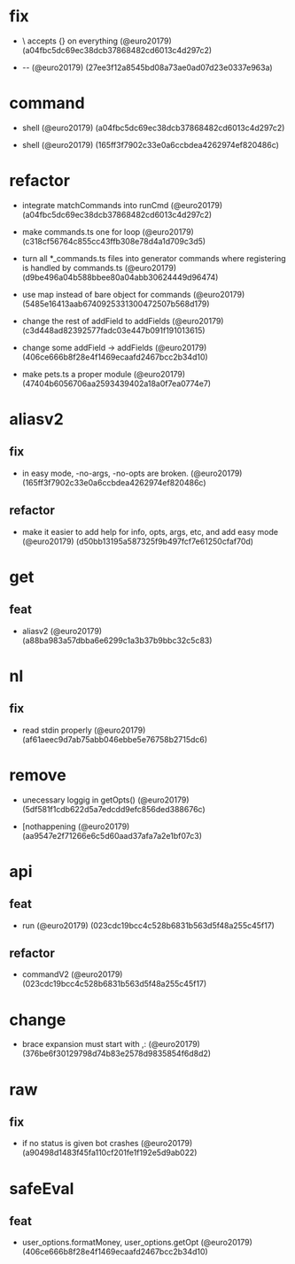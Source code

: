 # fix

* \ accepts {} on everything (@euro20179) (a04fbc5dc69ec38dcb37868482cd6013c4d297c2)

* -- (@euro20179) (27ee3f12a8545bd08a73ae0ad07d23e0337e963a)


# command

* shell (@euro20179) (a04fbc5dc69ec38dcb37868482cd6013c4d297c2)

* shell (@euro20179) (165ff3f7902c33e0a6ccbdea4262974ef820486c)


# refactor

* integrate matchCommands into runCmd (@euro20179) (a04fbc5dc69ec38dcb37868482cd6013c4d297c2)

* make commands.ts one for loop (@euro20179) (c318cf56764c855cc43ffb308e78d4a1d709c3d5)

* turn all *_commands.ts files into generator commands where registering is handled by commands.ts (@euro20179) (d9be496a04b588bbee80a04abb30624449d96474)

* use map instead of bare object for commands (@euro20179) (5485e16413aab6740925331300472507b568d179)

* change the rest of addField to addFields (@euro20179) (c3d448ad82392577fadc03e447b091f191013615)

* change some addField -> addFields (@euro20179) (406ce666b8f28e4f1469ecaafd2467bcc2b34d10)

* make pets.ts a proper module (@euro20179) (47404b6056706aa2593439402a18a0f7ea0774e7)


# aliasv2

## fix

* in easy mode, -no-args, -no-opts are broken. (@euro20179) (165ff3f7902c33e0a6ccbdea4262974ef820486c)

## refactor

* make it easier to add help for info, opts, args, etc, and add easy mode (@euro20179) (d50bb13195a587325f9b497fcf7e61250cfaf70d)


# get

## feat

* aliasv2 (@euro20179) (a88ba983a57dbba6e6299c1a3b37b9bbc32c5c83)


# nl

## fix

* read stdin properly (@euro20179) (af61aeec9d7ab75abb046ebbe5e76758b2715dc6)


# remove

* unecessary loggig in getOpts() (@euro20179) (5df581f1cdb622d5a7edcdd9efc856ded388676c)

* [nothappening (@euro20179) (aa9547e2f71266e6c5d60aad37afa7a2e1bf07c3)


# api

## feat

* run (@euro20179) (023cdc19bcc4c528b6831b563d5f48a255c45f17)

## refactor

* commandV2 (@euro20179) (023cdc19bcc4c528b6831b563d5f48a255c45f17)


# change

* brace expansion must start with ,: (@euro20179) (376be6f30129798d74b83e2578d9835854f6d8d2)


# raw

## fix

* if no status is given bot crashes (@euro20179) (a90498d1483f45fa110cf201fe1f192e5d9ab022)


# safeEval

## feat

* user_options.formatMoney, user_options.getOpt (@euro20179) (406ce666b8f28e4f1469ecaafd2467bcc2b34d10)


